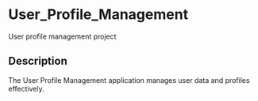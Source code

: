 # User_Profile_Management

User profile management project

## Description

The User Profile Management application manages user data and profiles effectively.
